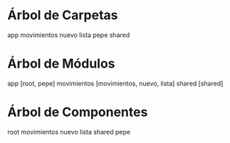 # Árbol de Carpetas
app 
  movimientos 
    nuevo
    lista
  pepe
  shared 

# Árbol de Módulos
app [root, pepe]
  movimientos [movimientos, nuevo, lista]
    shared [shared]

# Árbol de Componentes
root
  movimientos
    nuevo
    lista
      shared
  pepe
